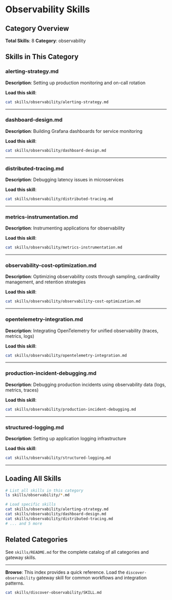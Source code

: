 # Observability Skills

## Category Overview

**Total Skills**: 8
**Category**: observability

## Skills in This Category

### alerting-strategy.md
**Description**: Setting up production monitoring and on-call rotation

**Load this skill**:
```bash
cat skills/observability/alerting-strategy.md
```

---

### dashboard-design.md
**Description**: Building Grafana dashboards for service monitoring

**Load this skill**:
```bash
cat skills/observability/dashboard-design.md
```

---

### distributed-tracing.md
**Description**: Debugging latency issues in microservices

**Load this skill**:
```bash
cat skills/observability/distributed-tracing.md
```

---

### metrics-instrumentation.md
**Description**: Instrumenting applications for observability

**Load this skill**:
```bash
cat skills/observability/metrics-instrumentation.md
```

---

### observability-cost-optimization.md
**Description**: Optimizing observability costs through sampling, cardinality management, and retention strategies

**Load this skill**:
```bash
cat skills/observability/observability-cost-optimization.md
```

---

### opentelemetry-integration.md
**Description**: Integrating OpenTelemetry for unified observability (traces, metrics, logs)

**Load this skill**:
```bash
cat skills/observability/opentelemetry-integration.md
```

---

### production-incident-debugging.md
**Description**: Debugging production incidents using observability data (logs, metrics, traces)

**Load this skill**:
```bash
cat skills/observability/production-incident-debugging.md
```

---

### structured-logging.md
**Description**: Setting up application logging infrastructure

**Load this skill**:
```bash
cat skills/observability/structured-logging.md
```

---

## Loading All Skills

```bash
# List all skills in this category
ls skills/observability/*.md

# Load specific skills
cat skills/observability/alerting-strategy.md
cat skills/observability/dashboard-design.md
cat skills/observability/distributed-tracing.md
# ... and 5 more
```

## Related Categories

See `skills/README.md` for the complete catalog of all categories and gateway skills.

---

**Browse**: This index provides a quick reference. Load the `discover-observability` gateway skill for common workflows and integration patterns.

```bash
cat skills/discover-observability/SKILL.md
```
